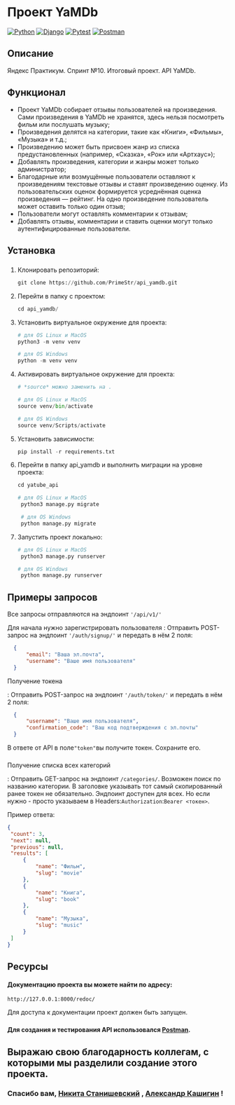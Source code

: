 # Проект YaMDb

[![Python](https://img.shields.io/badge/Python-%203.9-blue?style=flat-square&logo=Python)](https://www.python.org/)
[![Django](https://img.shields.io/badge/Django-%203.2-blue?style=flat-square&logo=django)](https://www.djangoproject.com/)
[![Pytest](https://img.shields.io/badge/Pytest-%20-blue?style=flat-square&logo=pytest)](https://docs.pytest.org/en/6.2.x/)
[![Postman](https://img.shields.io/badge/Postman-%20-blue?style=flat-square&logo=postman)](https://www.postman.com/)

## Описание

Яндекс Практикум. Спринт №10. Итоговый проект. API YaMDb.

## Функционал

- Проект YaMDb собирает отзывы пользователей на произведения. Сами произведения в YaMDb не хранятся, здесь нельзя посмотреть фильм или послушать музыку;
- Произведения делятся на категории, такие как «Книги», «Фильмы», «Музыка» и т.д.;
- Произведению может быть присвоен жанр из списка предустановленных (например, «Сказка», «Рок» или «Артхаус»);
- Добавлять произведения, категории и жанры может только администратор;
- Благодарные или возмущённые пользователи оставляют к произведениям текстовые отзывы и ставят произведению оценку. Из пользовательских оценок формируется усреднённая оценка произведения — рейтинг. На одно произведение пользователь может оставить только один отзыв;
- Пользователи могут оставлять комментарии к отзывам;
- Добавлять отзывы, комментарии и ставить оценки могут только аутентифицированные пользователи.

## Установка
###
1. Клонировать репозиторий:

    ```python
    git clone https://github.com/PrimeStr/api_yamdb.git
    ```

2. Перейти в папку с проектом:

    ```python
    cd api_yamdb/
    ```

3. Установить виртуальное окружение для проекта:

    ```python
    # для OS Linux и MacOS
    python3 -m venv venv

    # для OS Windows
    python -m venv venv
    ```

4. Активировать виртуальное окружение для проекта:

    ```python
    # *source* можно заменить на .
   
    # для OS Linux и MacOS
    source venv/bin/activate

    # для OS Windows
    source venv/Scripts/activate
    ```


5. Установить зависимости:

    ```python
    pip install -r requirements.txt
    ```

6. Перейти в папку api_yamdb и выполнить миграции на уровне проекта:

   ```python
   cd yatube_api
   
   # для OS Linux и MacOS
    python3 manage.py migrate

    # для OS Windows
    python manage.py migrate
   ```


7. Запустить проект локально:

   ```python
   # для OS Linux и MacOS
    python3 manage.py runserver
   
   # для OS Windows
    python manage.py runserver

## Примеры запросов

Все запросы отправляются на эндпоинт `'/api/v1/'`

Для начала нужно зарегистрировать пользователя
: Отправить POST-запрос на эндпоинт `'/auth/signup/'` и передать в нём 2 поля:

```json
  {
      "email": "Ваша эл.почта",
      "username": "Ваше имя пользователя"
  }
```

Получение токена

: Отправить POST-запрос на эндпоинт `'/auth/token/'` и передать в нём 2 поля:

```json
  {
      "username": "Ваше имя пользователя",
      "confirmation_code": "Ваш код подтверждения с эл.почты"
  }
```

В ответе от API в поле`"token"`вы получите токен. Сохраните его.
###
Получение списка всех категорий

: Отправить GET-запрос на эндпоинт `/categories/`. Возможен поиск по названию категории. В заголовке указывать тот самый скопированный ранее токен не обязательно. Эндпоинт доступен для всех. Но если нужно - просто указываем в Headers:`Authorization`:`Bearer <токен>`.


Пример ответа:

   ```json
   {
    "count": 3,
    "next": null,
    "previous": null,
    "results": [
        {
            "name": "Фильм",
            "slug": "movie"
        },
        {
            "name": "Книга",
            "slug": "book"
        },
        {
            "name": "Музыка",
            "slug": "music"
        }
    ]
}
   ```



## Ресурсы


#### Документацию проекта вы можете найти по адресу:
    http://127.0.0.1:8000/redoc/
Для доступа к документации проект должен быть запущен.

###
#### Для создания и тестирования API использовался [Postman](https://www.postman.com/).

## Выражаю свою благодарность коллегам, с которыми мы разделили создание этого проекта. 
### Спасибо вам, [Никита Станишевский](https://github.com/NikitaStanish) , [Александр Кашигин](https://github.com/Alexander-Kashigin) !